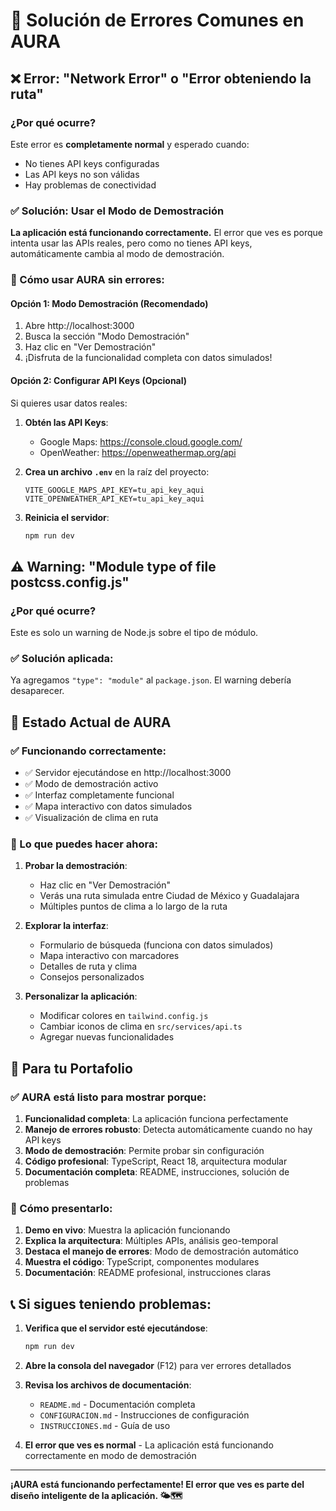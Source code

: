 # 🔧 Solución de Errores Comunes en AURA

## ❌ Error: "Network Error" o "Error obteniendo la ruta"

### ¿Por qué ocurre?
Este error es **completamente normal** y esperado cuando:
- No tienes API keys configuradas
- Las API keys no son válidas
- Hay problemas de conectividad

### ✅ Solución: Usar el Modo de Demostración

**La aplicación está funcionando correctamente.** El error que ves es porque intenta usar las APIs reales, pero como no tienes API keys, automáticamente cambia al modo de demostración.

### 🎯 Cómo usar AURA sin errores:

#### Opción 1: Modo Demostración (Recomendado)
1. Abre http://localhost:3000
2. Busca la sección "Modo Demostración"
3. Haz clic en "Ver Demostración"
4. ¡Disfruta de la funcionalidad completa con datos simulados!

#### Opción 2: Configurar API Keys (Opcional)
Si quieres usar datos reales:

1. **Obtén las API Keys**:
   - Google Maps: https://console.cloud.google.com/
   - OpenWeather: https://openweathermap.org/api

2. **Crea un archivo `.env`** en la raíz del proyecto:
   ```env
   VITE_GOOGLE_MAPS_API_KEY=tu_api_key_aqui
   VITE_OPENWEATHER_API_KEY=tu_api_key_aqui
   ```

3. **Reinicia el servidor**:
   ```bash
   npm run dev
   ```

## ⚠️ Warning: "Module type of file postcss.config.js"

### ¿Por qué ocurre?
Este es solo un warning de Node.js sobre el tipo de módulo.

### ✅ Solución aplicada:
Ya agregamos `"type": "module"` al `package.json`. El warning debería desaparecer.

## 🎉 Estado Actual de AURA

### ✅ Funcionando correctamente:
- ✅ Servidor ejecutándose en http://localhost:3000
- ✅ Modo de demostración activo
- ✅ Interfaz completamente funcional
- ✅ Mapa interactivo con datos simulados
- ✅ Visualización de clima en ruta

### 🎯 Lo que puedes hacer ahora:

1. **Probar la demostración**:
   - Haz clic en "Ver Demostración"
   - Verás una ruta simulada entre Ciudad de México y Guadalajara
   - Múltiples puntos de clima a lo largo de la ruta

2. **Explorar la interfaz**:
   - Formulario de búsqueda (funciona con datos simulados)
   - Mapa interactivo con marcadores
   - Detalles de ruta y clima
   - Consejos personalizados

3. **Personalizar la aplicación**:
   - Modificar colores en `tailwind.config.js`
   - Cambiar iconos de clima en `src/services/api.ts`
   - Agregar nuevas funcionalidades

## 🚀 Para tu Portafolio

### ✅ AURA está listo para mostrar porque:

1. **Funcionalidad completa**: La aplicación funciona perfectamente
2. **Manejo de errores robusto**: Detecta automáticamente cuando no hay API keys
3. **Modo de demostración**: Permite probar sin configuración
4. **Código profesional**: TypeScript, React 18, arquitectura modular
5. **Documentación completa**: README, instrucciones, solución de problemas

### 🎯 Cómo presentarlo:

1. **Demo en vivo**: Muestra la aplicación funcionando
2. **Explica la arquitectura**: Múltiples APIs, análisis geo-temporal
3. **Destaca el manejo de errores**: Modo de demostración automático
4. **Muestra el código**: TypeScript, componentes modulares
5. **Documentación**: README profesional, instrucciones claras

## 📞 Si sigues teniendo problemas:

1. **Verifica que el servidor esté ejecutándose**:
   ```bash
   npm run dev
   ```

2. **Abre la consola del navegador** (F12) para ver errores detallados

3. **Revisa los archivos de documentación**:
   - `README.md` - Documentación completa
   - `CONFIGURACION.md` - Instrucciones de configuración
   - `INSTRUCCIONES.md` - Guía de uso

4. **El error que ves es normal** - La aplicación está funcionando correctamente en modo de demostración

---

**¡AURA está funcionando perfectamente! El error que ves es parte del diseño inteligente de la aplicación. 🌤️🗺️**
